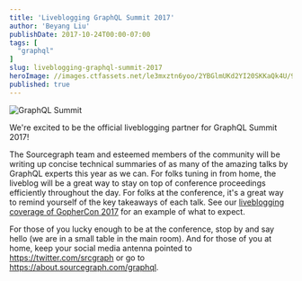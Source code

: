 ```yaml
---
title: 'Liveblogging GraphQL Summit 2017'
author: 'Beyang Liu'
publishDate: 2017-10-24T00:00-07:00
tags: [
  "graphql"
]
slug: liveblogging-graphql-summit-2017
heroImage: //images.ctfassets.net/le3mxztn6yoo/2YBGlmUKd2YI20SKKaQk4U/96abd1cef08936f9fec31818980516a3/graphql.png
published: true
---
```


<p class="tc"><img alt="GraphQL Summit" src="/blog-images/graphql.png" class="h5"></p>

We're excited to be the official liveblogging partner for GraphQL Summit 2017!

The Sourcegraph team and esteemed members of the community will be writing up concise technical summaries of as many of the amazing talks by GraphQL experts this year as we can. For folks tuning in from home, the liveblog will be a great way to stay on top of conference proceedings efficiently throughout the day. For folks at the conference, it's a great way to remind yourself of the key takeaways of each talk. See our [liveblogging coverage of GopherCon 2017](https://about.sourcegraph.com/go) for an example of what to expect.

For those of you lucky enough to be at the conference, stop by and say hello (we are in a small table in the main room). And for those of you at home, keep your social media antenna pointed to https://twitter.com/srcgraph or go to https://about.sourcegraph.com/graphql.
